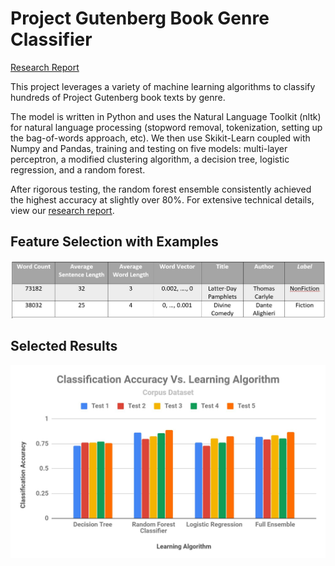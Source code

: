 # Project Gutenberg Book Genre Classifier

[Research Report](doc/ResearchProject.pdf)

This project leverages a variety of machine learning algorithms to classify hundreds of Project Gutenberg book texts by genre.

The model is written in Python and uses the Natural Language Toolkit (nltk) for natural language processing (stopword removal, tokenization, setting up the bag-of-words approach, etc). We then use Skikit-Learn coupled with Numpy and Pandas, training and testing on five models: multi-layer perceptron, a modified clustering algorithm, a decision tree, logistic regression, and a random forest.

After rigorous testing, the random forest ensemble consistently achieved the highest accuracy at slightly over 80%. For extensive technical details, view our [research report](doc/ResearchProject.pdf).

## Feature Selection with Examples
![examples](data-visualizations/Table1.JPG)

## Selected Results
![data visualization](data-visualizations/Figure4.JPG)
